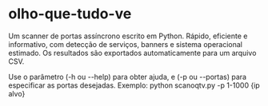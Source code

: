 # olho-que-tudo-ve
Um scanner de portas assíncrono escrito em Python. Rápido, eficiente e informativo, com detecção de serviços, banners e sistema operacional estimado. Os resultados são exportados automaticamente para um arquivo CSV.

Use o parâmetro (-h ou --help) para obter ajuda, e (-p ou --portas) para especificar as portas desejadas. Exemplo: python scanoqtv.py -p 1-1000 {ip alvo}
